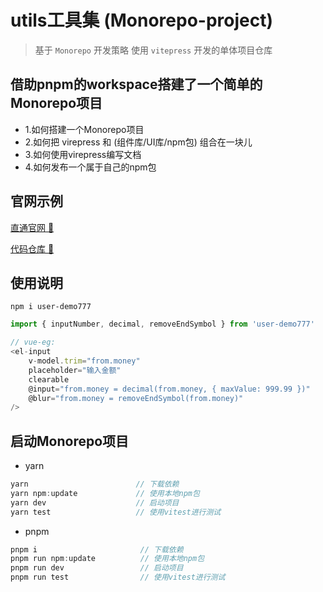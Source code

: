 # utils工具集 (Monorepo-project)
> 基于 `Monorepo` 开发策略 使用 `vitepress` 开发的单体项目仓库

## 借助pnpm的workspace搭建了一个简单的Monorepo项目
- 1.如何搭建一个Monorepo项目
- 2.如何把 virepress 和 (组件库/UI库/npm包) 组合在一块儿
- 3.如何使用virepress编写文档
- 4.如何发布一个属于自己的npm包

## 官网示例
[直通官网   🚗](https://www.mnrp.top/)

[代码仓库   🔰](https://github.com/ytlyy1773/Monorepo-project)

## 使用说明

```
npm i user-demo777
```

```js
import { inputNumber, decimal, removeEndSymbol } from 'user-demo777'

// vue-eg:
<el-input
    v-model.trim="from.money"
    placeholder="输入金额"
    clearable
    @input="from.money = decimal(from.money, { maxValue: 999.99 })"
    @blur="from.money = removeEndSymbol(from.money)"
/>
```


## 启动Monorepo项目

- yarn
```js
yarn                        // 下载依赖
yarn npm:update             // 使用本地npm包
yarn dev                    // 启动项目
yarn test                   // 使用vitest进行测试
```
- pnpm
```js
pnpm i                       // 下载依赖
pnpm run npm:update          // 使用本地npm包
pnpm run dev                 // 启动项目
pnpm run test                // 使用vitest进行测试
```